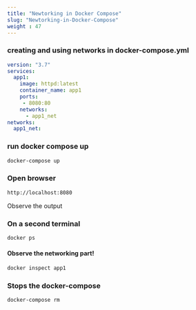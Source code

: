 ```yaml
---
title: "Newtorking in Docker Compose"
slug: "Newtorking-in-Docker-Compose"
weight : 47
---
```


### creating and using networks in docker-compose.yml

```yml
version: "3.7"
services:
  app1:
    image: httpd:latest
    container_name: app1
    ports:
     - 8080:80
    networks:
      - app1_net
networks:
  app1_net:

```

### run docker compose up 

```sh
docker-compose up

```

### Open browser 

```sh
http://localhost:8080
```

Observe the output

### On a second terminal
```sh
docker ps
```
#### Observe the networking part!

```sh
docker inspect app1

```

### Stops the docker-compose
```sh
docker-compose rm
```


